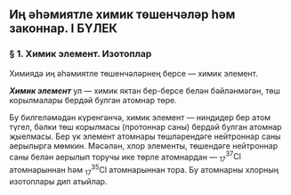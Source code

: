 ## Иң әһәмиятле химик төшенчәләр һәм законнар. I БҮЛЕК

### § 1. Химик элемент. Изотоплар

Химиядә иң әһәмиятле төшенчәләрнең берсе — химик элемент.

***Химик элемент*** ул — химик яктан бер-берсе белән бәйләнмәгән, төш корылмалары бердәй булган атомнар төре.

Бу билгеләмәдән күренгәнчә, химик элемент — ниндидер бер атом түгел, бәлки төш корылмасы (протоннар саны) бердәй булган атомнар җыелмасы. Бер үк элемент атомнары төшләрендәге нейтроннар саны аерылырга мөмкин. Мәсәлән, хлор элементы, төшендәге нейтроннар саны белән аерылып торучы ике төрле атомнардан — $^{37}_{17}\text{Cl}$ атомнарыннан һәм $^{35}_{17}\text{Cl}$ атомнарыннан тора. Бу атомнарны хлорның изотоплары дип атыйлар.